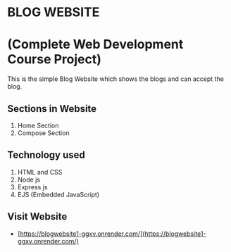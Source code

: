
# BLOG WEBSITE
# (Complete Web Development Course Project)

This is the simple Blog Website which shows the blogs and can accept the blog.


## Sections in Website

1. Home Section 
2. Compose Section 



## Technology used 

1. HTML and CSS
2. Node js
3. Express js
4. EJS (Embedded JavaScript)

## Visit Website

 - [https://blogwebsite1-ggxv.onrender.com/](https://blogwebsite1-ggxv.onrender.com/)

